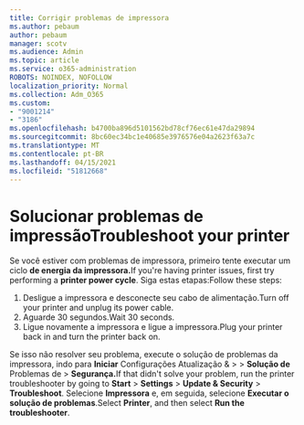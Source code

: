 ```yaml
---
title: Corrigir problemas de impressora
ms.author: pebaum
author: pebaum
manager: scotv
ms.audience: Admin
ms.topic: article
ms.service: o365-administration
ROBOTS: NOINDEX, NOFOLLOW
localization_priority: Normal
ms.collection: Adm_O365
ms.custom:
- "9001214"
- "3186"
ms.openlocfilehash: b4700ba896d5101562bd78cf76ec61e47da29894
ms.sourcegitcommit: 8bc60ec34bc1e40685e3976576e04a2623f63a7c
ms.translationtype: MT
ms.contentlocale: pt-BR
ms.lasthandoff: 04/15/2021
ms.locfileid: "51812668"
---
```

# <a name="troubleshoot-your-printer"></a><span data-ttu-id="81da4-102">Solucionar problemas de impressão</span><span class="sxs-lookup"><span data-stu-id="81da4-102">Troubleshoot your printer</span></span>

<span data-ttu-id="81da4-103">Se você estiver com problemas de impressora, primeiro tente executar um ciclo **de energia da impressora.**</span><span class="sxs-lookup"><span data-stu-id="81da4-103">If you're having printer issues, first try performing a **printer power cycle**.</span></span> <span data-ttu-id="81da4-104">Siga estas etapas:</span><span class="sxs-lookup"><span data-stu-id="81da4-104">Follow these steps:</span></span>

1. <span data-ttu-id="81da4-105">Desligue a impressora e desconecte seu cabo de alimentação.</span><span class="sxs-lookup"><span data-stu-id="81da4-105">Turn off your printer and unplug its power cable.</span></span>
2. <span data-ttu-id="81da4-106">Aguarde 30 segundos.</span><span class="sxs-lookup"><span data-stu-id="81da4-106">Wait 30 seconds.</span></span>
3. <span data-ttu-id="81da4-107">Ligue novamente a impressora e ligue a impressora.</span><span class="sxs-lookup"><span data-stu-id="81da4-107">Plug your printer back in and turn the printer back on.</span></span>

<span data-ttu-id="81da4-108">Se isso não resolver seu problema, execute o solução de problemas da impressora, indo para **Iniciar** Configurações Atualização &  >    >  **Solução de** Problemas de  >  **Segurança.**</span><span class="sxs-lookup"><span data-stu-id="81da4-108">If that didn't solve your problem, run the printer troubleshooter by going to **Start** > **Settings** > **Update & Security** > **Troubleshoot**.</span></span> <span data-ttu-id="81da4-109">Selecione **Impressora** e, em seguida, selecione **Executar o solução de problemas**.</span><span class="sxs-lookup"><span data-stu-id="81da4-109">Select **Printer**, and then select **Run the troubleshooter**.</span></span>